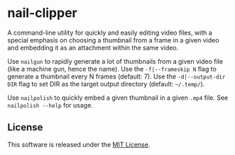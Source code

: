 # nail-clipper

A command-line utility for quickly and easily editing video files, with a special emphasis on
choosing a thumbnail from a frame in a given video and embedding it as an attachment within the
same video.

Use `nailgun` to rapidly generate a lot of thumbnails from a given video file (like a machine gun,
hence the name). Use the `-f|--frameskip N` flag to generate a thumbnail every N frames (default: 7).
Use the `-d|--output-dir DIR` flag to set DIR as the target output directory (default: `~/.temp/`).

Use `nailpolish` to quickly embed a given thumbnail in a given `.mp4` file. See `nailpolish --help`
for usage.

## License
This software is released under the [MIT License](./LICENSE).
